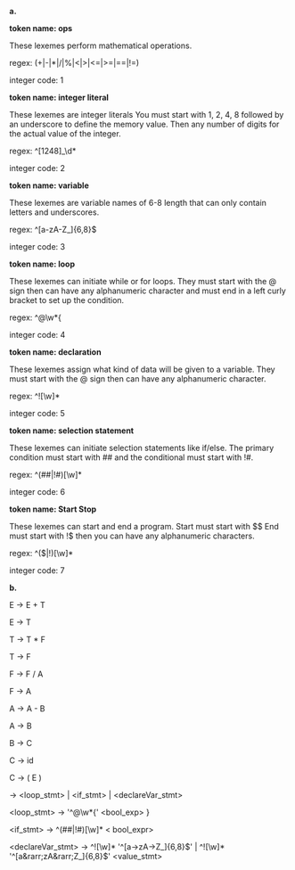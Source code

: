 **a.**

**token name: ops**

These lexemes perform mathematical operations. 

regex: (+|-|*|/|%|<|>|<=|>=|==|!=)

integer code: 1

**token name: integer literal**

These lexemes are integer literals You must start with 1, 2, 4, 8 followed by an underscore to define the memory value. Then any number of digits for the actual value of the integer.  

regex: ^[1248]_\d*

integer code: 2

**token name: variable**

These lexemes are variable names of 6-8 length that can only contain letters and underscores.

regex: ^[a-zA-Z_]{6,8}$

integer code: 3

**token name: loop**

These lexemes can initiate while or for loops. They must start with the @ sign then can have any alphanumeric character and must end in a left curly bracket to set up the condition.  

regex: ^@\w*{

integer code: 4

**token name: declaration**

These lexemes assign what kind of data will be given to a variable. They must start with the @ sign then can have any alphanumeric character. 

regex: ^![\w]*

integer code: 5

**token name: selection statement**

These lexemes can initiate selection statements like if/else. The primary condition must start with ## and the conditional must start with !#. 

regex: ^(##|!#)[\w]*

integer code: 6

**token name: Start Stop**

These lexemes can start and end a program. Start must start with $$ End must start with !$ then you can have any alphanumeric characters. 

regex: ^($$|!$)[\w]*

integer code: 7

**b.**

E &rarr; E + T

E &rarr; T

T &rarr; T * F

T &rarr; F

F &rarr; F / A

F &rarr; A

A &rarr; A - B

A &rarr; B

B &rarr; C

C &rarr; id

C &rarr; ( E )

<stmt> &rarr; <loop_stmt> | <if_stmt> | <declareVar_stmt>
  
<loop_stmt> &rarr; '^@\w*{' <bool_exp> } <stmt>
  
<if_stmt> &rarr; ^(##|!#)[\w]* < bool_expr> <stmt>
  
<declareVar_stmt> &rarr; ^![\w]* '^[a&rarr;zA&rarr;Z_]{6,8}$' | ^![\w]* '^[a&rarr;zA&rarr;Z_]{6,8}$' <value_stmt>
